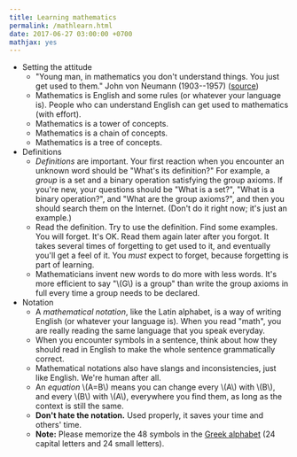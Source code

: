 ```yaml
---
title: Learning mathematics
permalink: /mathlearn.html
date: 2017-06-27 03:00:00 +0700
mathjax: yes
---
```


- Setting the attitude
    - "Young man, in mathematics you don't understand things. You just get used to them."
    John von Neumann (1903--1957) ([source](https://en.wikiquote.org/wiki/John_von_Neumann))
    - Mathematics is English and some rules (or whatever your language is).
    People who can understand English can get used to mathematics (with effort).
    - Mathematics is a tower of concepts.
    - Mathematics is a chain of concepts.
    - Mathematics is a tree of concepts.
- Definitions
    - *Definitions* are important.
    Your first reaction when you encounter an unknown word should be "What's its definition?"
    For example, a *group* is a set and a binary operation satisfying the group axioms.
    If you're new, your questions should be "What is a set?",
    "What is a binary operation?",
    and "What are the group axioms?",
    and then you should search them on the Internet.
    (Don't do it right now; it's just an example.)
    - Read the definition.
    Try to use the definition.
    Find some examples.
    You will forget.
    It's OK.
    Read them again later after you forgot.
    It takes several times of forgetting to get used to it,
    and eventually you'll get a feel of it.
    You _must_ expect to forget, because forgetting is part of learning.
    - Mathematicians invent new words to do more with less words.
    It's more efficient to say "\\(G\\) is a group"
    than write the group axioms in full every time a group needs to be declared.
- Notation
    - A *mathematical notation*, like the Latin alphabet,
    is a way of writing English (or whatever your language is).
    When you read "math",
    you are really reading the same language
    that you speak everyday.
    - When you encounter symbols in a sentence,
    think about how they should read in English
    to make the whole sentence grammatically correct.
    - Mathematical notations also have slangs and inconsistencies, just like English.
    We're human after all.
    - An _equation_ \\(A=B\\) means you can change
    every \\(A\\) with \\(B\\), and every \\(B\\) with \\(A\\),
    everywhere you find them, as long as the context is still the same.
    - **Don't hate the notation.**
    Used properly, it saves your time and others' time.
    - **Note:** Please memorize the 48 symbols in the [Greek alphabet](https://en.wikipedia.org/wiki/Greek_alphabet#Letters)
    (24 capital letters and 24 small letters).

